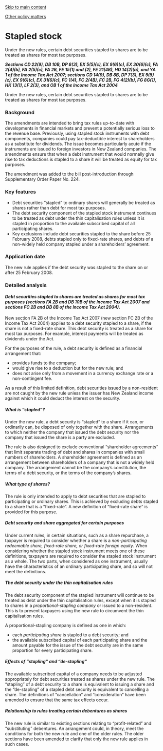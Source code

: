 [Skip to main content](#main-content-tt)

[Other policy matters](/new-legislation/act-articles/2009-34/other-policy-matters "Other policy matters")

Stapled stock
=============

Under the new rules, certain debt securities stapled to shares are to be treated as shares for most tax purposes.

_**Sections CD 22(9), DB 10B, DP 8(3), EX 5(5)(c), EX 9(6)(c), EX 30(6)(c), FA 2(4)(b), FA 2(5)(c), FA 2B, FE 15(1) and (2), FE 21(4B), HD 14(2)(a), and YA 1 of the Income Tax Act 2007; sections CD 14(9), DB 8B, DP 7(3), EX 5(5)(c), EX 9(6)(c), EX 31(6)(c), FC 1(4), FC 2(4B), FC 2B, FG 4(2)(b), FG 8G(1), HK 13(1), LF 2(3), and OB 1 of the Income Tax Act 2004**_

Under the new rules, certain debt securities stapled to shares are to be treated as shares for most tax purposes.

### Background

The amendments are intended to bring tax rules up-to-date with developments in financial markets and prevent a potentially serious loss to the revenue base. Previously, using stapled stock instruments with debt components, companies could pay tax-deductible interest to shareholders as a substitute for dividends. The issue becomes particularly acute if the instruments are issued to foreign investors in New Zealand companies. The amendments ensure that when a debt instrument that would normally give rise to tax deductions is stapled to a share it will be treated as equity for tax purposes.

The amendment was added to the bill post-introduction through Supplementary Order Paper No. 224.

### Key features

*   Debt securities “stapled” to ordinary shares will generally be treated as shares rather than debt for most tax purposes.
*   The debt security component of the stapled stock instrument continues to be treated as debt under the thin capitalisation rules unless it is stapled in proportion to the available subscribed capital of all participating shares.
*   Key exclusions include debt securities stapled to the share before 25 February 2008, debts stapled only to fixed-rate shares, and debts of a non-widely held company stapled under a shareholders’ agreement.

### Application date

The new rule applies if the debt security was stapled to the share on or after 25 February 2008.

### Detailed analysis

#### _Debt securities stapled to shares are treated as shares for most tax purposes (sections FA 2B and DB 10B of the Income Tax Act 2007 and sections FC 2B and DB 8B of the Income Tax Act 2004)._

New section FA 2B of the Income Tax Act 2007 (new section FC 2B of the Income Tax Act 2004) applies to a debt security stapled to a share, if the share is not a fixed-rate share. This debt security is treated as a share for most tax purposes. For example, interest payments will be treated as dividends under the Act.

For the purposes of the rule, a debt security is defined as a financial arrangement that:

*   provides funds to the company;
*   would give rise to a deduction but for the new rule; and
*   does not arise only from a movement in a currency exchange rate or a non-contingent fee.

As a result of this limited definition, debt securities issued by a non-resident are not caught by the new rule unless the issuer has New Zealand income against which it could deduct the interest on the security.

##### _What is “stapled”?_

Under the new rule, a debt security is “stapled” to a share if it can, or ordinarily can, be disposed of only together with the share. Arrangements to which neither the company that issued the debt security nor the company that issued the share is a party are excluded.

The rule is also designed to exclude conventional “shareholder agreements” that limit separate trading of debt and shares in companies with small numbers of shareholders. A shareholder agreement is defined as an arrangement between shareholders of a company that is not a widely held company. The arrangement cannot be the company’s constitution, the terms of a debt security, or the terms of the company’s shares.

##### _What type of shares?_

The rule is only intended to apply to debt securities that are stapled to participating or ordinary shares. This is achieved by excluding debts stapled to a share that is a “fixed-rate”. A new definition of “fixed-rate share” is provided for this purpose.

##### _Debt security and share aggregated for certain purposes_

Under current rules, in certain situations, such as a share repurchase, a taxpayer is required to consider whether a share is a _non-participating redeemable share, fixed-rate share, or fixed-rate foreign equity_. When considering whether the stapled stock instrument meets one of these definitions, taxpayers are required to consider the stapled stock instrument as a whole. The two parts, when considered as one instrument, usually have the characteristics of an ordinary participating share, and so will not meet the definitions.

##### _The debt security under the thin capitalisation rules_

The debt security component of the stapled instrument will continue to be treated as debt under the thin capitalisation rules, except when it is stapled to shares in a _proportional-stapling company_ or issued to a non-resident. This is to prevent taxpayers using the new rule to circumvent the thin capitalisation rules.

A proportional-stapling company is defined as one in which:

*   each _participating share_ is stapled to a debt security; and
*   the available subscribed capital of each participating share and the amount payable for the issue of the debt security are in the same proportion for every participating share.

##### _Effects of “stapling” and “de-stapling”_

The available subscribed capital of a company needs to be adjusted appropriately for debt securities treated as shares under the new rule. The “stapling” of a debt security to a share is equivalent to issuing a share and the “de-stapling” of a stapled debt security is equivalent to cancelling a share. The definitions of “cancellation” and “consideration” have been amended to ensure that the same tax effects occur.

##### _Relationship to rules treating certain debentures as shares_

The new rule is similar to existing sections relating to “profit-related” and “substituting” debentures. An arrangement could, in theory, meet the conditions for both the new rule and one of the older rules. The older sections have been amended to clarify that only the new rule applies in such cases.